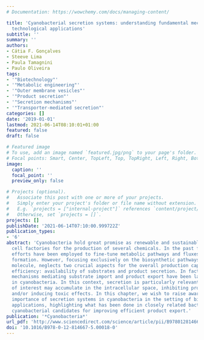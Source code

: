 ```yaml
---
# Documentation: https://wowchemy.com/docs/managing-content/

title: 'Cyanobacterial secretion systems: understanding fundamental mechanisms toward
  technological applications'
subtitle: ''
summary: ''
authors:
- Cátia F. Gonçalves
- Steeve Lima
- Paula Tamagnini
- Paulo Oliveira
tags:
- '"Biotechnology"'
- '"Metabolic engineering"'
- '"Outer membrane vesicles"'
- '"Product secretion"'
- '"Secretion mechanisms"'
- '"Transporter-mediated secretion"'
categories: []
date: '2019-01-01'
lastmod: 2021-06-14T08:10:01+01:00
featured: false
draft: false

# Featured image
# To use, add an image named `featured.jpg/png` to your page's folder.
# Focal points: Smart, Center, TopLeft, Top, TopRight, Left, Right, BottomLeft, Bottom, BottomRight.
image:
  caption: ''
  focal_point: ''
  preview_only: false

# Projects (optional).
#   Associate this post with one or more of your projects.
#   Simply enter your project's folder or file name without extension.
#   E.g. `projects = ["internal-project"]` references `content/project/deep-learning/index.md`.
#   Otherwise, set `projects = []`.
projects: []
publishDate: '2021-06-14T07:10:00.999722Z'
publication_types:
- '6'
abstract: 'Cyanobacteria hold great promise as renewable and sustainable microbial
  cell factories for the production of several chemicals. In the past few years, great
  efforts have been employed to fine-tune metabolic pathways and fluxes toward product
  formation. However, focusing exclusively on the biosynthetic pathways of the target
  molecule, neglects two crucial aspects for the overall production capacity and process
  efficiency: availability of substrates and product secretion. In fact, the molecular
  mechanisms mediating substrate import and product export have been largely overlooked
  in cyanobacteria. In this context, secretion is particularly relevant, as compounds
  of interest may accumulate in the intracellular space, inhibiting production pathways
  and/or inducing toxic effects. In this chapter, we wish to raise awareness of the
  importance of secretion systems in cyanobacteria in the setting of biotechnological
  applications, highlighting what has been done in closely related bacteria, and identifying
  cyanobacterial candidates for improving efficient product export.'
publication: '*Cyanobacteria*'
url_pdf: 'http://www.sciencedirect.com/science/article/pii/B9780128146675000180'
doi: '10.1016/B978-0-12-814667-5.00018-0'
---
```

